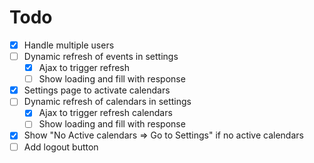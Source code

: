 # Todo

- [x] Handle multiple users
- [ ] Dynamic refresh of events in settings
  - [x] Ajax to trigger refresh
  - [ ] Show loading and fill with response
- [x] Settings page to activate calendars
- [ ] Dynamic refresh of calendars in settings
  - [x] Ajax to trigger refresh calendars
  - [ ] Show loading and fill with response
- [x] Show "No Active calendars => Go to Settings" if no active calendars
- [ ] Add logout button
